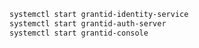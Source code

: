 ﻿```sh
systemctl start grantid-identity-service
systemctl start grantid-auth-server
systemctl start grantid-console
```
